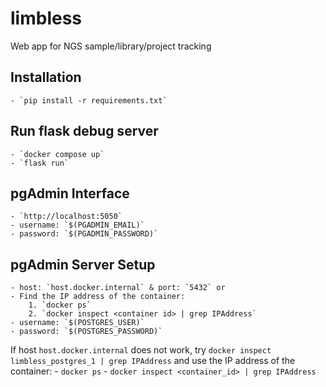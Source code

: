 # limbless
Web app for NGS sample/library/project tracking

## Installation
    - `pip install -r requirements.txt`

## Run flask debug server
    - `docker compose up`
    - `flask run`

## pgAdmin Interface
    - `http://localhost:5050`
    - username: `$(PGADMIN_EMAIL)`
    - password: `$(PGADMIN_PASSWORD)`

## pgAdmin Server Setup
    - host: `host.docker.internal` & port: `5432` or
    - Find the IP address of the container:
        1. `docker ps`
        2. `docker inspect <container id> | grep IPAddress`
    - username: `$(POSTGRES_USER)`
    - password: `$(POSTGRES_PASSWORD)`

If host `host.docker.internal` does not work, try `docker inspect limbless_postgres_1 | grep IPAddress` and use the IP address of the container:
    - `docker ps`
    - `docker inspect <container_id> | grep IPAddress`